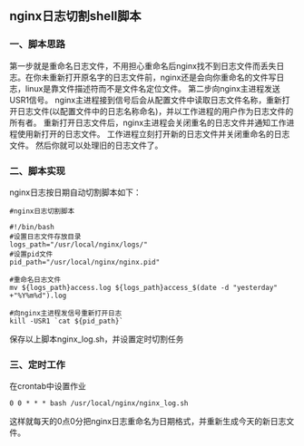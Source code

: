 ## nginx日志切割shell脚本
### 一、脚本思路
第一步就是重命名日志文件，不用担心重命名后nginx找不到日志文件而丢失日志。在你未重新打开原名字的日志文件前，nginx还是会向你重命名的文件写日志，linux是靠文件描述符而不是文件名定位文件。
第二步向nginx主进程发送USR1信号。
nginx主进程接到信号后会从配置文件中读取日志文件名称，重新打开日志文件(以配置文件中的日志名称命名)，并以工作进程的用户作为日志文件的所有者。
重新打开日志文件后，nginx主进程会关闭重名的日志文件并通知工作进程使用新打开的日志文件。
工作进程立刻打开新的日志文件并关闭重命名的日志文件。
然后你就可以处理旧的日志文件了。
### 二、脚本实现
nginx日志按日期自动切割脚本如下：
```shell
#nginx日志切割脚本
 
#!/bin/bash
#设置日志文件存放目录
logs_path="/usr/local/nginx/logs/"
#设置pid文件
pid_path="/usr/local/nginx/nginx.pid"
 
#重命名日志文件
mv ${logs_path}access.log ${logs_path}access_$(date -d "yesterday" +"%Y%m%d").log
 
#向nginx主进程发信号重新打开日志
kill -USR1 `cat ${pid_path}`
```

保存以上脚本nginx_log.sh，并设置定时切割任务
### 三、定时工作
在crontab中设置作业
```shell
0 0 * * * bash /usr/local/nginx/nginx_log.sh
```
这样就每天的0点0分把nginx日志重命名为日期格式，并重新生成今天的新日志文件。